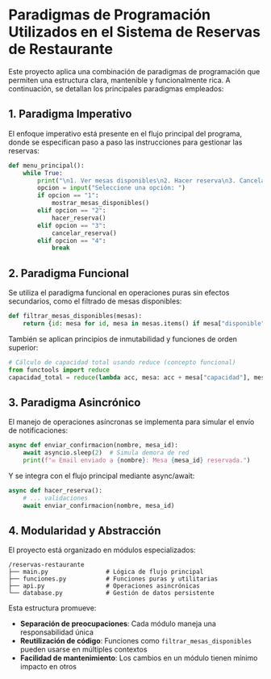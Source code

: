 # Paradigmas de Programación Utilizados en el Sistema de Reservas de Restaurante

Este proyecto aplica una combinación de paradigmas de programación que permiten una estructura clara, mantenible y funcionalmente rica. A continuación, se detallan los principales paradigmas empleados:

## 1. Paradigma Imperativo

El enfoque imperativo está presente en el flujo principal del programa, donde se especifican paso a paso las instrucciones para gestionar las reservas:

```python
def menu_principal():
    while True:
        print("\n1. Ver mesas disponibles\n2. Hacer reserva\n3. Cancelar reserva\n4. Salir")
        opcion = input("Seleccione una opción: ")
        if opcion == "1":
            mostrar_mesas_disponibles()
        elif opcion == "2":
            hacer_reserva()
        elif opcion == "3":
            cancelar_reserva()
        elif opcion == "4":
            break
```

## 2. Paradigma Funcional

Se utiliza el paradigma funcional en operaciones puras sin efectos secundarios, como el filtrado de mesas disponibles:

```python
def filtrar_mesas_disponibles(mesas):
    return {id: mesa for id, mesa in mesas.items() if mesa["disponible"]}
```

También se aplican principios de inmutabilidad y funciones de orden superior:

```python
# Cálculo de capacidad total usando reduce (concepto funcional)
from functools import reduce
capacidad_total = reduce(lambda acc, mesa: acc + mesa["capacidad"], mesas.values(), 0)
```

## 3. Paradigma Asincrónico

El manejo de operaciones asíncronas se implementa para simular el envío de notificaciones:

```python
async def enviar_confirmacion(nombre, mesa_id):
    await asyncio.sleep(2)  # Simula demora de red
    print(f"✉️ Email enviado a {nombre}: Mesa {mesa_id} reservada.")
```

Y se integra con el flujo principal mediante async/await:

```python
async def hacer_reserva():
    # ... validaciones
    await enviar_confirmacion(nombre, mesa_id)
```

## 4. Modularidad y Abstracción

El proyecto está organizado en módulos especializados:

```
/reservas-restaurante
├── main.py                # Lógica de flujo principal
├── funciones.py           # Funciones puras y utilitarias
├── api.py                 # Operaciones asincrónicas
└── database.py            # Gestión de datos persistente
```

Esta estructura promueve:

- **Separación de preocupaciones**: Cada módulo maneja una responsabilidad única
- **Reutilización de código**: Funciones como `filtrar_mesas_disponibles` pueden usarse en múltiples contextos
- **Facilidad de mantenimiento**: Los cambios en un módulo tienen mínimo impacto en otros
